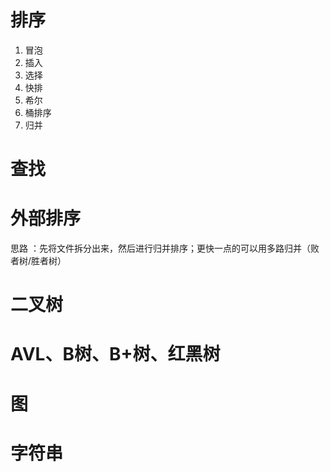 # 排序

1. 冒泡
2. 插入
2. 选择
2. 快排
2. 希尔
2. 桶排序
2. 归并

# 查找

# 外部排序 

思路 ：先将文件拆分出来，然后进行归并排序；更快一点的可以用多路归并（败者树/胜者树）

# 二叉树

# AVL、B树、B+树、红黑树

# 图


# 字符串
